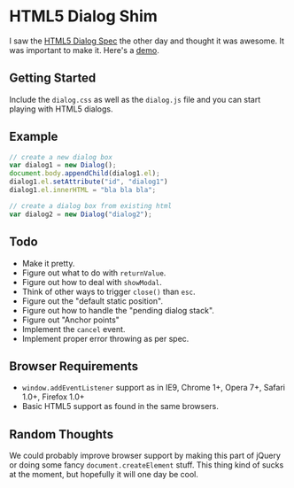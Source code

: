 # HTML5 Dialog Shim

I saw the [HTML5 Dialog Spec](http://dev.w3.org/html5/spec/commands.html#the-dialog-element) the other day and thought it was awesome. It was important to make it. Here's a [demo](http://www.yahoo.com).

## Getting Started

Include the `dialog.css` as well as the `dialog.js` file and you can start playing with HTML5 dialogs.

## Example

```javascript
// create a new dialog box
var dialog1 = new Dialog();
document.body.appendChild(dialog1.el);
dialog1.el.setAttribute("id", "dialog1")
dialog1.el.innerHTML = "bla bla bla";

// create a dialog box from existing html
var dialog2 = new Dialog("dialog2");
```

## Todo

- Make it pretty.
- Figure out what to do with `returnValue`.
- Figure out how to deal with `showModal`.
- Think of other ways to trigger `close()` than `esc`.
- Figure out the "default static position".
- Figure out how to handle the "pending dialog stack".
- Figure out "Anchor points"
- Implement the `cancel` event.
- Implement proper error throwing as per spec.

## Browser Requirements

- `window.addEventListener` support as in IE9, Chrome 1+, Opera 7+, Safari 1.0+, Firefox 1.0+
- Basic HTML5 support as found in the same browsers.

## Random Thoughts

We could probably improve browser support by making this part of jQuery or doing some fancy `document.createElement` stuff. This thing kind of sucks at the moment, but hopefully it will one day be cool.